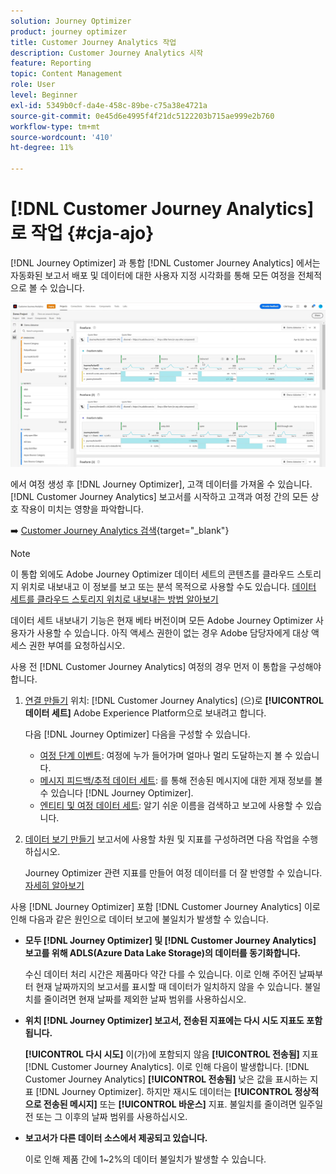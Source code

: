 ```yaml
---
solution: Journey Optimizer
product: journey optimizer
title: Customer Journey Analytics 작업
description: Customer Journey Analytics 시작
feature: Reporting
topic: Content Management
role: User
level: Beginner
exl-id: 5349b0cf-da4e-458c-89be-c75a38e4721a
source-git-commit: 0e45d6e4995f4f21dc5122203b715ae999e2b760
workflow-type: tm+mt
source-wordcount: '410'
ht-degree: 11%

---
```


# [!DNL Customer Journey Analytics]로 작업  {#cja-ajo}


[!DNL Journey Optimizer] 과 통합 [!DNL Customer Journey Analytics] 에서는 자동화된 보고서 배포 및 데이터에 대한 사용자 지정 시각화를 통해 모든 여정을 전체적으로 볼 수 있습니다.

![](assets/cja.png)

에서 여정 생성 후 [!DNL Journey Optimizer], 고객 데이터를 가져올 수 있습니다. [!DNL Customer Journey Analytics] 보고서를 시작하고 고객과 여정 간의 모든 상호 작용이 미치는 영향을 파악합니다.

➡️ [Customer Journey Analytics 검색](https://experienceleague.adobe.com/docs/analytics-platform/using/cja-landing.html){target="_blank"}

>[!NOTE]
>
>이 통합 외에도 Adobe Journey Optimizer 데이터 세트의 콘텐츠를 클라우드 스토리지 위치로 내보내고 이 정보를 보고 또는 분석 목적으로 사용할 수도 있습니다. [데이터 세트를 클라우드 스토리지 위치로 내보내는 방법 알아보기](../data/export-datasets.md)
>
>데이터 세트 내보내기 기능은 현재 베타 버전이며 모든 Adobe Journey Optimizer 사용자가 사용할 수 있습니다. 아직 액세스 권한이 없는 경우 Adobe 담당자에게 대상 액세스 권한 부여를 요청하십시오.

사용 전 [!DNL Customer Journey Analytics] 여정의 경우 먼저 이 통합을 구성해야 합니다.

1. [연결 만들기](https://experienceleague.adobe.com/docs/analytics-platform/using/cja-connections/create-connection.html) 위치: [!DNL Customer Journey Analytics] (으)로 **[!UICONTROL 데이터 세트]** Adobe Experience Platform으로 보내려고 합니다.

   다음 [!DNL Journey Optimizer] 다음을 구성할 수 있습니다.
   * [여정 단계 이벤트](../data/datasets-query-examples.md#journey-step-event): 여정에 누가 들어가며 얼마나 멀리 도달하는지 볼 수 있습니다.
   * [메시지 피드백/추적 데이터 세트](../data/datasets-query-examples.md#message-feedback-event-dataset): 를 통해 전송된 메시지에 대한 게재 정보를 볼 수 있습니다 [!DNL Journey Optimizer].
   * [엔티티 및 여정 데이터 세트](../data/datasets-query-examples.md#entity-dataset): 알기 쉬운 이름을 검색하고 보고에 사용할 수 있습니다.

1. [데이터 보기 만들기](https://experienceleague.adobe.com/docs/analytics-platform/using/cja-dataviews/create-dataview.html) 보고서에 사용할 차원 및 지표를 구성하려면 다음 작업을 수행하십시오.

   Journey Optimizer 관련 지표를 만들어 여정 데이터를 더 잘 반영할 수 있습니다. [자세히 알아보기](https://experienceleague.adobe.com/docs/analytics-platform/using/integrations/ajo.html#configure-the-data-view-to-accommodate-journey-optimizer-dimensions-and-metrics)

사용 [!DNL Journey Optimizer] 포함 [!DNL Customer Journey Analytics] 이로 인해 다음과 같은 원인으로 데이터 보고에 불일치가 발생할 수 있습니다.

* **모두 [!DNL Journey Optimizer] 및 [!DNL Customer Journey Analytics] 보고를 위해 ADLS(Azure Data Lake Storage)의 데이터를 동기화합니다.**

  수신 데이터 처리 시간은 제품마다 약간 다를 수 있습니다. 이로 인해 주어진 날짜부터 현재 날짜까지의 보고서를 표시할 때 데이터가 일치하지 않을 수 있습니다. 불일치를 줄이려면 현재 날짜를 제외한 날짜 범위를 사용하십시오.

* **위치 [!DNL Journey Optimizer] 보고서, 전송된 지표에는 다시 시도 지표도 포함됩니다.**

  **[!UICONTROL 다시 시도]** 이(가)에 포함되지 않음 **[!UICONTROL 전송됨]** 지표 [!DNL Customer Journey Analytics]. 이로 인해 다음이 발생합니다. [!DNL Customer Journey Analytics] **[!UICONTROL 전송됨]** 낮은 값을 표시하는 지표 [!DNL Journey Optimizer]. 하지만 재시도 데이터는 **[!UICONTROL 정상적으로 전송된 메시지]** 또는 **[!UICONTROL 바운스]** 지표.
불일치를 줄이려면 일주일 전 또는 그 이후의 날짜 범위를 사용하십시오.

* **보고서가 다른 데이터 소스에서 제공되고 있습니다.**

  이로 인해 제품 간에 1~2%의 데이터 불일치가 발생할 수 있습니다.
